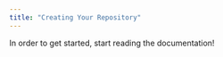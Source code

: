 ```yaml
---
title: "Creating Your Repository"
---
```


In order to get started, start reading the documentation!